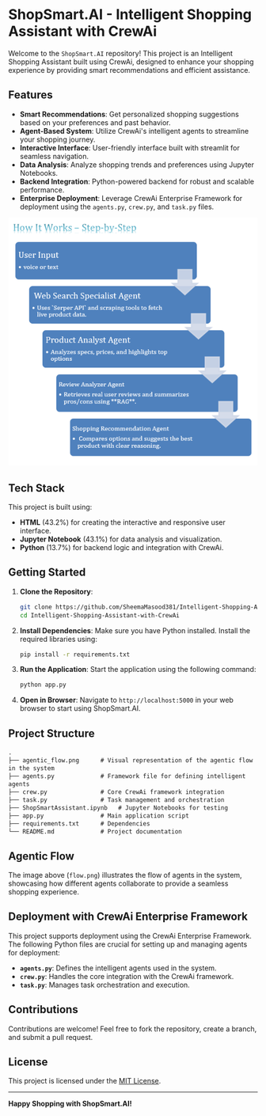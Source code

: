 # ShopSmart.AI - Intelligent Shopping Assistant with CrewAi


Welcome to the `ShopSmart.AI` repository! This project is an Intelligent Shopping Assistant built using CrewAi, designed to enhance your shopping experience by providing smart recommendations and efficient assistance.

## Features
- **Smart Recommendations**: Get personalized shopping suggestions based on your preferences and past behavior.
- **Agent-Based System**: Utilize CrewAi's intelligent agents to streamline your shopping journey.
- **Interactive Interface**: User-friendly interface built with streamlit for seamless navigation.
- **Data Analysis**: Analyze shopping trends and preferences using Jupyter Notebooks.
- **Backend Integration**: Python-powered backend for robust and scalable performance.
- **Enterprise Deployment**: Leverage CrewAi Enterprise Framework for deployment using the `agents.py`, `crew.py`, and `task.py` files.


![Agentic Flow](flow.png)

## Tech Stack
This project is built using:
- **HTML** (43.2%) for creating the interactive and responsive user interface.
- **Jupyter Notebook** (43.1%) for data analysis and visualization.
- **Python** (13.7%) for backend logic and integration with CrewAi.

  

## Getting Started

1. **Clone the Repository**:
   ```bash
   git clone https://github.com/SheemaMasood381/Intelligent-Shopping-Assistant-with-CrewAi.git
   cd Intelligent-Shopping-Assistant-with-CrewAi
   ```

2. **Install Dependencies**:
   Make sure you have Python installed. Install the required libraries using:
   ```bash
   pip install -r requirements.txt
   ```

3. **Run the Application**:
   Start the application using the following command:
   ```bash
   python app.py
   ```

4. **Open in Browser**:
   Navigate to `http://localhost:5000` in your web browser to start using ShopSmart.AI.

## Project Structure
```
.
├── agentic_flow.png      # Visual representation of the agentic flow in the system
├── agents.py             # Framework file for defining intelligent agents
├── crew.py               # Core CrewAi framework integration
├── task.py               # Task management and orchestration
├── ShopSmartAssistant.ipynb   # Jupyter Notebooks for testing 
├── app.py                # Main application script
├── requirements.txt      # Dependencies
└── README.md             # Project documentation
```

## Agentic Flow
The image above (`flow.png`) illustrates the flow of agents in the system, showcasing how different agents collaborate to provide a seamless shopping experience.

## Deployment with CrewAi Enterprise Framework
This project supports deployment using the CrewAi Enterprise Framework. The following Python files are crucial for setting up and managing agents for deployment:
- **`agents.py`**: Defines the intelligent agents used in the system.
- **`crew.py`**: Handles the core integration with the CrewAi framework.
- **`task.py`**: Manages task orchestration and execution.

## Contributions
Contributions are welcome! Feel free to fork the repository, create a branch, and submit a pull request.

## License
This project is licensed under the [MIT License](LICENSE).

---
**Happy Shopping with ShopSmart.AI!**
